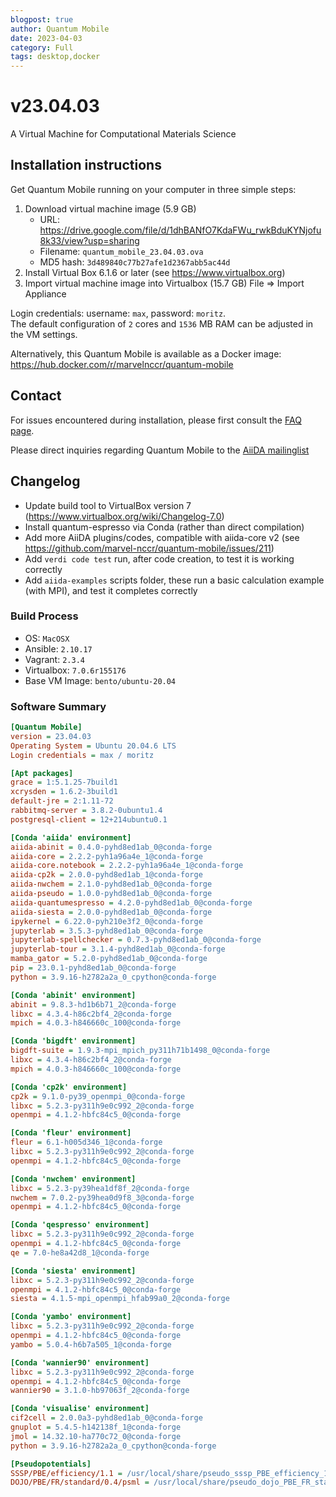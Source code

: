 ```yaml
---
blogpost: true
author: Quantum Mobile
date: 2023-04-03
category: Full
tags: desktop,docker
---
```


# v23.04.03

A Virtual Machine for Computational Materials Science

## Installation instructions

Get Quantum Mobile running on your computer in three simple steps:

 1. Download virtual machine image (5.9 GB)
    - URL: <https://drive.google.com/file/d/1dhBANfO7KdaFWu_rwkBduKYNjofu8k33/view?usp=sharing>
    - Filename: `quantum_mobile_23.04.03.ova`
    - MD5 hash: `3d489840c77b27afe1d2367abb5ac44d`
 2. Install Virtual Box 6.1.6 or later (see <https://www.virtualbox.org>)
 3. Import virtual machine image into Virtualbox (15.7 GB)
    File => Import Appliance

Login credentials: username: `max`, password: `moritz`.  
The default configuration of `2` cores and `1536` MB RAM can be adjusted in the VM settings.

Alternatively, this Quantum Mobile is available as a Docker image: <https://hub.docker.com/r/marvelnccr/quantum-mobile>

## Contact

For issues encountered during installation, please first consult the [FAQ page](https://github.com/marvel-nccr/quantum-mobile/wiki/Frequently-Asked-Questions#virtualbox-installationstartup-issues).

Please direct inquiries regarding Quantum Mobile to the [AiiDA mailinglist](http://www.aiida.net/mailing-list/)

## Changelog

- Update build tool to VirtualBox version 7 (https://www.virtualbox.org/wiki/Changelog-7.0)
- Install quantum-espresso via Conda (rather than direct compilation)
- Add more AiiDA plugins/codes, compatible with aiida-core v2 (see <https://github.com/marvel-nccr/quantum-mobile/issues/211>)
- Add `verdi code test` run, after code creation, to test it is working correctly
- Add `aiida-examples` scripts folder, these run a basic calculation example (with MPI), and test it completes correctly

### Build Process

- OS: `MacOSX`
- Ansible: `2.10.17`
- Vagrant: `2.3.4`
- Virtualbox: `7.0.6r155176`
- Base VM Image: `bento/ubuntu-20.04`

### Software Summary

```ini
[Quantum Mobile]
version = 23.04.03
Operating System = Ubuntu 20.04.6 LTS
Login credentials = max / moritz

[Apt packages]
grace = 1:5.1.25-7build1
xcrysden = 1.6.2-3build1
default-jre = 2:1.11-72
rabbitmq-server = 3.8.2-0ubuntu1.4
postgresql-client = 12+214ubuntu0.1

[Conda 'aiida' environment]
aiida-abinit = 0.4.0-pyhd8ed1ab_0@conda-forge
aiida-core = 2.2.2-pyh1a96a4e_1@conda-forge
aiida-core.notebook = 2.2.2-pyh1a96a4e_1@conda-forge
aiida-cp2k = 2.0.0-pyhd8ed1ab_1@conda-forge
aiida-nwchem = 2.1.0-pyhd8ed1ab_0@conda-forge
aiida-pseudo = 1.0.0-pyhd8ed1ab_0@conda-forge
aiida-quantumespresso = 4.2.0-pyhd8ed1ab_0@conda-forge
aiida-siesta = 2.0.0-pyhd8ed1ab_0@conda-forge
ipykernel = 6.22.0-pyh210e3f2_0@conda-forge
jupyterlab = 3.5.3-pyhd8ed1ab_0@conda-forge
jupyterlab-spellchecker = 0.7.3-pyhd8ed1ab_0@conda-forge
jupyterlab-tour = 3.1.4-pyhd8ed1ab_0@conda-forge
mamba_gator = 5.2.0-pyhd8ed1ab_0@conda-forge
pip = 23.0.1-pyhd8ed1ab_0@conda-forge
python = 3.9.16-h2782a2a_0_cpython@conda-forge

[Conda 'abinit' environment]
abinit = 9.8.3-hd1b6b71_2@conda-forge
libxc = 4.3.4-h86c2bf4_2@conda-forge
mpich = 4.0.3-h846660c_100@conda-forge

[Conda 'bigdft' environment]
bigdft-suite = 1.9.3-mpi_mpich_py311h71b1498_0@conda-forge
libxc = 4.3.4-h86c2bf4_2@conda-forge
mpich = 4.0.3-h846660c_100@conda-forge

[Conda 'cp2k' environment]
cp2k = 9.1.0-py39_openmpi_0@conda-forge
libxc = 5.2.3-py311h9e0c992_2@conda-forge
openmpi = 4.1.2-hbfc84c5_0@conda-forge

[Conda 'fleur' environment]
fleur = 6.1-h005d346_1@conda-forge
libxc = 5.2.3-py311h9e0c992_2@conda-forge
openmpi = 4.1.2-hbfc84c5_0@conda-forge

[Conda 'nwchem' environment]
libxc = 5.2.3-py39hea1df8f_2@conda-forge
nwchem = 7.0.2-py39hea0d9f8_3@conda-forge
openmpi = 4.1.2-hbfc84c5_0@conda-forge

[Conda 'qespresso' environment]
libxc = 5.2.3-py311h9e0c992_2@conda-forge
openmpi = 4.1.2-hbfc84c5_0@conda-forge
qe = 7.0-he8a42d8_1@conda-forge

[Conda 'siesta' environment]
libxc = 5.2.3-py311h9e0c992_2@conda-forge
openmpi = 4.1.2-hbfc84c5_0@conda-forge
siesta = 4.1.5-mpi_openmpi_hfab99a0_2@conda-forge

[Conda 'yambo' environment]
libxc = 5.2.3-py311h9e0c992_2@conda-forge
openmpi = 4.1.2-hbfc84c5_0@conda-forge
yambo = 5.0.4-h6b7a505_1@conda-forge

[Conda 'wannier90' environment]
libxc = 5.2.3-py311h9e0c992_2@conda-forge
openmpi = 4.1.2-hbfc84c5_0@conda-forge
wannier90 = 3.1.0-hb97063f_2@conda-forge

[Conda 'visualise' environment]
cif2cell = 2.0.0a3-pyhd8ed1ab_0@conda-forge
gnuplot = 5.4.5-h142138f_1@conda-forge
jmol = 14.32.10-ha770c72_0@conda-forge
python = 3.9.16-h2782a2a_0_cpython@conda-forge

[Pseudopotentials]
SSSP/PBE/efficiency/1.1 = /usr/local/share/pseudo_sssp_PBE_efficiency_1.1
DOJO/PBE/FR/standard/0.4/psml = /usr/local/share/pseudo_dojo_PBE_FR_standard_0.4_psml
```
